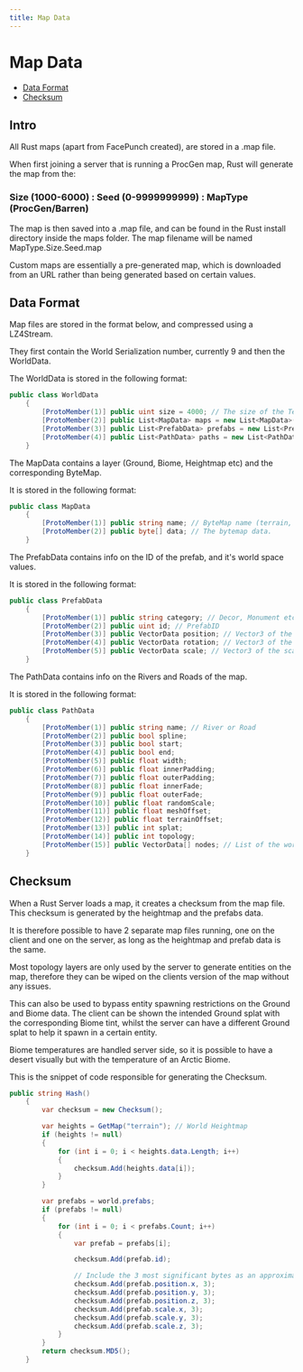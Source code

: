 ```yaml
---
title: Map Data
---
```

# Map Data
* [Data Format](#data-format)
* [Checksum](#checksum)

## Intro

All Rust maps (apart from FacePunch created), are stored in a .map file.

When first joining a server that is running a ProcGen map, Rust will generate the map from the:

### Size (1000-6000) : Seed (0-9999999999) : MapType (ProcGen/Barren)

The map is then saved into a .map file, and can be found in the Rust install directory inside the maps folder. The map filename 
will be named MapType.Size.Seed.map

Custom maps are essentially a pre-generated map, which is downloaded from an URL rather than being generated based on certain values.

## Data Format

Map files are stored in the format below, and compressed using a LZ4Stream.

They first contain the World Serialization number, currently 9 and then the WorldData.

The WorldData is stored in the following format:

``` csharp
public class WorldData
	{
		[ProtoMember(1)] public uint size = 4000; // The size of the Terrain, in Unity metres.
		[ProtoMember(2)] public List<MapData> maps = new List<MapData>();
		[ProtoMember(3)] public List<PrefabData> prefabs = new List<PrefabData>();
		[ProtoMember(4)] public List<PathData> paths = new List<PathData>();
	}
```

The MapData contains a layer (Ground, Biome, Heightmap etc) and the corresponding ByteMap.

It is stored in the following format:

``` csharp
public class MapData
	{
		[ProtoMember(1)] public string name; // ByteMap name (terrain, water, ground, topology etc)
		[ProtoMember(2)] public byte[] data; // The bytemap data.
	}
```

The PrefabData contains info on the ID of the prefab, and it's world space values.

It is stored in the following format:

``` csharp
public class PrefabData
	{
		[ProtoMember(1)] public string category; // Decor, Monument etc
		[ProtoMember(2)] public uint id; // PrefabID
		[ProtoMember(3)] public VectorData position; // Vector3 of the position in world space.
		[ProtoMember(4)] public VectorData rotation; // Vector3 of the rotation in world space.
		[ProtoMember(5)] public VectorData scale; // Vector3 of the scale in world space.
	}
```

The PathData contains info on the Rivers and Roads of the map.

It is stored in the following format:

``` csharp
public class PathData
	{
		[ProtoMember(1)] public string name; // River or Road
		[ProtoMember(2)] public bool spline;
		[ProtoMember(3)] public bool start;
		[ProtoMember(4)] public bool end;
		[ProtoMember(5)] public float width;
		[ProtoMember(6)] public float innerPadding;
		[ProtoMember(7)] public float outerPadding;
		[ProtoMember(8)] public float innerFade;
		[ProtoMember(9)] public float outerFade;
		[ProtoMember(10)] public float randomScale;
		[ProtoMember(11)] public float meshOffset;
		[ProtoMember(12)] public float terrainOffset;
		[ProtoMember(13)] public int splat;
		[ProtoMember(14)] public int topology;
		[ProtoMember(15)] public VectorData[] nodes; // List of the world spaces of the individual nodes.
	}
```


## Checksum
When a Rust Server loads a map, it creates a checksum from the map file. This checksum is generated by the heightmap and the prefabs data.

It is therefore possible to have 2 separate map files running, one on the client and one on the server, as long as the heightmap and prefab data is the same.

Most topology layers are only used by the server to generate entities on the map, therefore they can be wiped on the clients version of the map without any issues.

This can also be used to bypass entity spawning restrictions on the Ground and Biome data. The client can be shown the intended Ground splat with the corresponding Biome tint, whilst the server can have a different Ground splat to help it spawn in a certain entity.

Biome temperatures are handled server side, so it is possible to have a desert visually but with the temperature of an Arctic Biome.

This is the snippet of code responsible for generating the Checksum.

``` csharp
public string Hash()
    {
        var checksum = new Checksum();

        var heights = GetMap("terrain"); // World Heightmap
        if (heights != null)
        {
            for (int i = 0; i < heights.data.Length; i++)
            {
                checksum.Add(heights.data[i]);
            }
        }

        var prefabs = world.prefabs;
        if (prefabs != null)
        {
            for (int i = 0; i < prefabs.Count; i++)
            {
                var prefab = prefabs[i];

                checksum.Add(prefab.id);

                // Include the 3 most significant bytes as an approximation
                checksum.Add(prefab.position.x, 3);
                checksum.Add(prefab.position.y, 3);
                checksum.Add(prefab.position.z, 3);
                checksum.Add(prefab.scale.x, 3);
                checksum.Add(prefab.scale.y, 3);
                checksum.Add(prefab.scale.z, 3);
            }
        }
        return checksum.MD5();
    }
```
